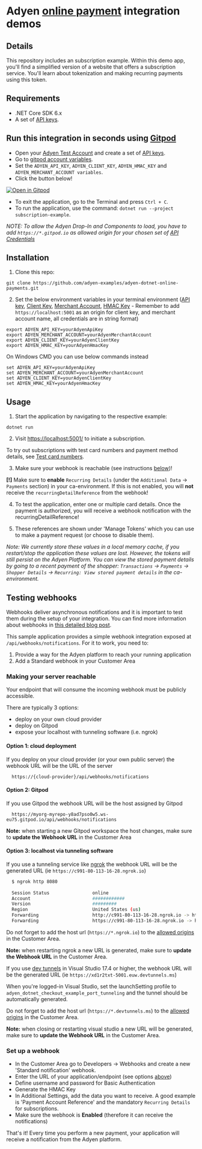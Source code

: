 # Adyen [online payment](https://docs.adyen.com/checkout) integration demos

## Details

This repository includes an subscription example. Within this demo app, you'll find a simplified version of a website that offers a subscription service. You'll learn about tokenization and making recurring payments using this token.

## Requirements

- .NET Core SDK 6.x
- A set of [API keys](https://docs.adyen.com/user-management/how-to-get-the-api-key).


## Run this integration in seconds using [Gitpod](https://gitpod.io/)

* Open your [Adyen Test Account](https://ca-test.adyen.com/ca/ca/overview/default.shtml) and create a set of [API keys](https://docs.adyen.com/user-management/how-to-get-the-api-key).
* Go to [gitpod account variables](https://gitpod.io/variables).
* Set the `ADYEN_API_KEY`, `ADYEN_CLIENT_KEY`, `ADYEN_HMAC_KEY` and `ADYEN_MERCHANT_ACCOUNT variables`.
* Click the button below!

[![Open in Gitpod](https://gitpod.io/button/open-in-gitpod.svg)](https://gitpod.io/#https://github.com/adyen-examples/adyen-dotnet-online-payments/)

* To exit the application, go to the Terminal and press `Ctrl + C`.
* To run the application, use the command: `dotnet run --project subscription-example`.

_NOTE: To allow the Adyen Drop-In and Components to load, you have to add `https://*.gitpod.io` as allowed origin for your chosen set of [API Credentials](https://ca-test.adyen.com/ca/ca/config/api_credentials_new.shtml)_


## Installation

1. Clone this repo:

```
git clone https://github.com/adyen-examples/adyen-dotnet-online-payments.git
```

2. Set the below environment variables in your terminal environment ([API key](https://docs.adyen.com/user-management/how-to-get-the-api-key), [Client Key](https://docs.adyen.com/user-management/client-side-authentication), [Merchant Account](https://docs.adyen.com/account/account-structure), [HMAC Key](https://docs.adyen.com/development-resources/webhooks/verify-hmac-signatures) - Remember to add `https://localhost:5001` as an origin for client key, and merchant account name, all credentials are in string format)

```shell
export ADYEN_API_KEY=yourAdyenApiKey
export ADYEN_MERCHANT_ACCOUNT=yourAdyenMerchantAccount
export ADYEN_CLIENT_KEY=yourAdyenClientKey
export ADYEN_HMAC_KEY=yourAdyenHmacKey
```

On Windows CMD you can use below commands instead

```shell
set ADYEN_API_KEY=yourAdyenApiKey
set ADYEN_MERCHANT_ACCOUNT=yourAdyenMerchantAccount
set ADYEN_CLIENT_KEY=yourAdyenClientKey
set ADYEN_HMAC_KEY=yourAdyenHmacKey
```

## Usage

1. Start the application by navigating to the respective example:

```
dotnet run
```

2. Visit [https://localhost:5001/](https://localhost:5001/) to initiate a subscription.

To try out subscriptions with test card numbers and payment method details, see [Test card numbers](https://docs.adyen.com/development-resources/test-cards/test-card-numbers).

3. Make sure your webhook is reachable (see instructions [below](#testing-webhooks))!

**[!]** Make sure to **enable** `Recurring Details` (under the `Additional Data` → `Payments` section) in your ca-environment. If this is not enabled, you will **not** receive the `recurringDetailReference` from the webhook!

4. To test the application, enter one or multiple card details. Once the payment is authorized, you will receive a webhook notification with the recurringDetailReference!

5. These references are shown under 'Manage Tokens' which you can use to make a payment request (or choose to disable them).

_Note: We currently store these values in a local memory cache, if you restart/stop the application these values are lost. However, the tokens will still persist on the Adyen Platform. You can view the stored payment details by going to a recent payment of the shopper: `Transactions` → `Payments` → `Shopper Details` → `Recurring: View stored payment details` in the ca-environment._


## Testing webhooks

Webhooks deliver asynchronous notifications and it is important to test them during the setup of your integration. You can find more information about webhooks in [this detailed blog post](https://www.adyen.com/blog/Integrating-webhooks-notifications-with-Adyen-Checkout).

This sample application provides a simple webhook integration exposed at `/api/webhooks/notifications`. For it to work, you need to:

1. Provide a way for the Adyen platform to reach your running application
2. Add a Standard webhook in your Customer Area

### Making your server reachable

Your endpoint that will consume the incoming webhook must be publicly accessible.

There are typically 3 options:
* deploy on your own cloud provider
* deploy on Gitpod
* expose your localhost with tunneling software (i.e. ngrok)

#### Option 1: cloud deployment
If you deploy on your cloud provider (or your own public server) the webhook URL will be the URL of the server 
```
  https://{cloud-provider}/api/webhooks/notifications
```

#### Option 2: Gitpod
If you use Gitpod the webhook URL will be the host assigned by Gitpod
```
  https://myorg-myrepo-y8ad7pso0w5.ws-eu75.gitpod.io/api/webhooks/notifications
```
**Note:** when starting a new Gitpod workspace the host changes, make sure to **update the Webhook URL** in the Customer Area

#### Option 3: localhost via tunneling software
If you use a tunneling service like [ngrok](ngrok) the webhook URL will be the generated URL (ie `https://c991-80-113-16-28.ngrok.io`)

```bash
  $ ngrok http 8080
  
  Session Status                online                                                                                           
  Account                       ############                                                                      
  Version                       #########                                                                                          
  Region                        United States (us)                                                                                 
  Forwarding                    http://c991-80-113-16-28.ngrok.io -> http://localhost:8080                                       
  Forwarding                    https://c991-80-113-16-28.ngrok.io -> http://localhost:8080           
```

Do not forget to add the host url (`https://*.ngrok.io`) to the [allowed origins](https://ca-test.adyen.com/ca/ca/config/api_credentials_new.shtml) in the Customer Area.

**Note:** when restarting ngrok a new URL is generated, make sure to **update the Webhook URL** in the Customer Area.

If you use [dev tunnels](https://devblogs.microsoft.com/visualstudio/public-preview-of-dev-tunnels-in-visual-studio-for-asp-net-core-projects/) in Visual Studio 17.4 or higher, the webhook URL will be the generated URL (ie `https://xd1r2txt-5001.euw.devtunnels.ms`)

When you're logged-in Visual Studio, set the launchSetting profile to `adyen_dotnet_checkout_example_port_tunneling` and the tunnel should be automatically generated. 

Do not forget to add the host url (`https://*.devtunnels.ms`) to the [allowed origins](https://ca-test.adyen.com/ca/ca/config/api_credentials_new.shtml) in the Customer Area.

**Note:** when closing or restarting visual studio a new URL will be generated, make sure to **update the Webhook URL** in the Customer Area.

### Set up a webhook

* In the Customer Area go to Developers → Webhooks and create a new 'Standard notification' webhook.
* Enter the URL of your application/endpoint (see options [above](#making-your-server-reachable))
* Define username and password for Basic Authentication
* Generate the HMAC Key
* In Additional Settings, add the data you want to receive. A good example is 'Payment Account Reference' and the mandatory `Recurring Details` for subscriptions.
* Make sure the webhook is **Enabled** (therefore it can receive the notifications)

That's it! Every time you perform a new payment, your application will receive a notification from the Adyen platform.
